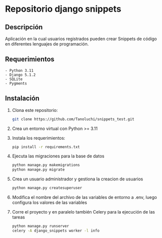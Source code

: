# Repositorio django snippets

## Descripción

Aplicación en la cual usuarios registrados pueden crear Snippets de código en diferentes
lenguajes de programación.

## Requerimientos
    - Python 3.11
    - Django 5.1.2
    - SQLite
    - Pygments 

## Instalación

1. Clona este repositorio:
    ```bash
    git clone https://github.com/Tanoluchi/snippets_test.git
    ```

2. Crea un entorno virtual con Python >= 3.11

3. Instala los requerimientos:
    ```bash
    pip install -r requirements.txt
    ```

4. Ejecuta las migraciones para la base de datos
    ```bash
    python manage.py makemigrations
    python manage.py migrate
    ```

5. Crea un usuario administrador y gestiona la creacion de usuarios
    ```bash
    python manage.py createsuperuser
    ```

6. Modifica el nombre del archivo de las variables de entorno a .env, luego configura los valores de las variables

7. Corre el proyecto y en paralelo también Celery para la ejecución de las tareas
    ```bash
    python manage.py runserver
    celery -A django_snippets worker -l info
    ```
